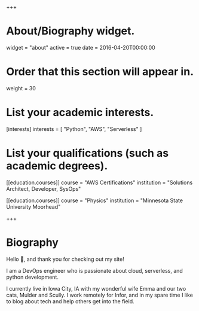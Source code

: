 +++
# About/Biography widget.
widget = "about"
active = true
date = 2016-04-20T00:00:00

# Order that this section will appear in.
weight = 30

# List your academic interests.
[interests]
  interests = [
    "Python",
    "AWS",
    "Serverless"
  ]

# List your qualifications (such as academic degrees).

[[education.courses]]
  course = "AWS Certifications"
  institution = "Solutions Architect, Developer, SysOps"

[[education.courses]]
  course = "Physics"
  institution = "Minnesota State University Moorhead"


 
+++

# Biography

Hello :wave:, and thank you for checking out my site!

I am a DevOps engineer who is passionate about cloud, serverless, and python development. 

I currently live in Iowa City, IA with my wonderful wife Emma and our two cats, Mulder and Scully. I work remotely for Infor, and in my spare time I like to blog about tech and help others get into the field.

<div id="fm-medium-embed"></div>

<script src="//data.feedmirror.com/embed.js"></script>
<script>
  var fmSettings = {
    feedURL: 'https://data.feedmirror.com/-LTup6O3chFPtYQjqXJ5.json',
    integration: 'medium-embed',
    linkOutText: 'Read more',
    linkToMediumProfileText: 'Subscribe on Medium',
    postsCount: 5,
    element: 'fm-medium-embed'
  };
  feedmirror.initialize(fmSettings);
</script>
            
